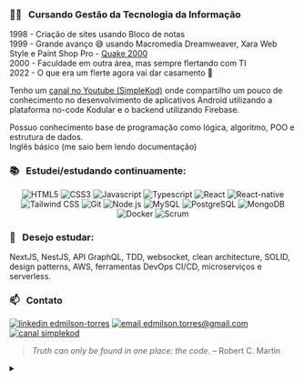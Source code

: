 ### :man_student:  &nbsp; **Cursando Gestão da Tecnologia da Informação**

1998 - Criação de sites usando Bloco de notas  
1999 - Grande avanço :sweat_smile: usando Macromedia Dreamweaver, Xara Web Style e Paint Shop Pro - [Quake 2000](https://web.archive.org/web/20010216054338/http://www.quake2000.hpg.com.br:80/)  
2000 - Faculdade em outra área, mas sempre flertando com TI  
2022 - O que era um flerte agora vai dar casamento :pray:

Tenho um [canal no Youtube (SimpleKod)](https://www.youtube.com/c/simplekod) onde compartilho um pouco de conhecimento no desenvolvimento de aplicativos Android utilizando a plataforma no-code Kodular e o backend utilizando Firebase.

Possuo conhecimento base de programação como lógica, algoritmo, POO e estrutura de dados.  
Inglês básico (me saio bem lendo documentação)  

### :books: &nbsp; Estudei/estudando continuamente:
<p align="center">
<img alt="HTML5" src= "https://img.shields.io/badge/html5-%230d1117.svg?style=for-the-badge&logo=html5">
<img alt="CSS3" src= "https://img.shields.io/badge/css3-%230d1117.svg?style=for-the-badge&logo=css3&logoColor=1572B6">
<img alt="Javascript" src="https://img.shields.io/badge/javascript-%230d1117.svg?style=for-the-badge&logo=javascript"/>
<img alt="Typescript" src="https://img.shields.io/badge/typescript-%230d1117.svg?style=for-the-badge&logo=typescript"/>
<img alt="React" src="https://img.shields.io/badge/react-%230d1117.svg?style=for-the-badge&logo=react"/>
<img alt="React-native" src="https://img.shields.io/badge/react_native-%230d1117.svg?style=for-the-badge&logo=react"/>
<img alt="Tailwind CSS" src="https://img.shields.io/badge/tailwindcss-%230d1117?style=for-the-badge&logo=tailwindcss"/>
<img alt="Git" src="https://img.shields.io/badge/git-%230d1117?style=for-the-badge&logo=git"/>
<img alt="Node.js" src="https://img.shields.io/badge/node_js-%230d1117?style=for-the-badge&logo=nodedotjs"/>
<img alt="MySQL" src="https://img.shields.io/badge/MySQL-%230d1117?style=for-the-badge&logo=mysql"/>
<img alt="PostgreSQL" src="https://img.shields.io/badge/PostgreSQL-%230d1117?style=for-the-badge&logo=postgresql"/>
<img alt="MongoDB" src="https://img.shields.io/badge/mongodb-%230d1117?style=for-the-badge&logo=mongodb"/>
<img alt="Docker" src="https://img.shields.io/badge/Docker-%230d1117?style=for-the-badge&logo=Docker"/>
<img alt="Scrum" src="https://img.shields.io/badge/scrum-%230d1117?style=for-the-badge&logo=Scrum%20Alliance"/>
</p>
  
### 📖 &nbsp; Desejo estudar:
NextJS, NestJS, API GraphQL, TDD, websocket, clean architecture, SOLID, design patterns, AWS, ferramentas DevOps CI/CD, microserviços e serverless.
  
### 📫 &nbsp; Contato  
<a href="https://www.linkedin.com/in/edmilson-torres"><img alt="linkedin edmilson-torres" src="https://img.shields.io/badge/-Edmilson Torres-0077B5?style=flat-square&logo=Linkedin&logoColor=white"/></a>
<a href="mailto:edmilson.torres@gmail.com"><img alt="email edmilson.torres@gmail.com" src="https://img.shields.io/badge/-edmilson.torres@gmail.com-D14836?style=flat-square&logo=Gmail&logoColor=white"/></a>
<a href="https://www.youtube.com/c/simplekod"><img alt="canal simplekod" src="https://img.shields.io/badge/-SimpleKod-D62422?style=flat-square&labelColor=D62422&logo=youtube&logoColor=white"/></a>

> _Truth can only be found in one place: the code._ – Robert C. Martin
<details>
<summary>  </summary>
<img src= "https://komarev.com/ghpvc/?username=edmilson-torres&label=Profile%20views&color=0e75b6&style=flat%22%20alt=%22edmilson-torres">
</details>
